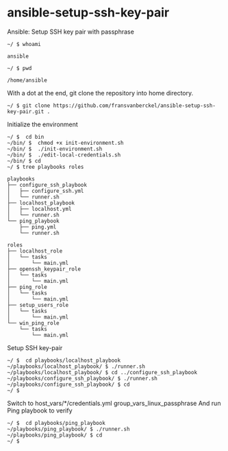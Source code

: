 # ansible-setup-ssh-key-pair
Ansible: Setup SSH key pair with passphrase
```
~/ $ whoami

ansible

~/ $ pwd

/home/ansible
```
With a dot at the end, git clone the repository into home directory.
```
~/ $ git clone https://github.com/fransvanberckel/ansible-setup-ssh-key-pair.git .
```
Initialize the environment
```
~/ $  cd bin
~/bin/ $  chmod +x init-environment.sh
~/bin/ $  ./init-environment.sh
~/bin/ $  ./edit-local-credentials.sh
~/bin/ $ cd
~/ $ tree playbooks roles

playbooks
├── configure_ssh_playbook
│   ├── configure_ssh.yml
│   └── runner.sh
├── localhost_playbook
│   ├── localhost.yml
│   └── runner.sh
└── ping_playbook
    ├── ping.yml
    └── runner.sh

roles
├── localhost_role
│   └── tasks
│       └── main.yml
├── openssh_keypair_role
│   └── tasks
│       └── main.yml
├── ping_role
│   └── tasks
│       └── main.yml
├── setup_users_role
│   └── tasks
│       └── main.yml
└── win_ping_role
    └── tasks
        └── main.yml
```
Setup SSH key-pair
```
~/ $  cd playbooks/localhost_playbook
~/playbooks/localhost_playbook/ $ ./runner.sh
~/playbooks/localhost_playbook/ $ cd ../configure_ssh_playbook
~/playbooks/configure_ssh_playbook/ $ ./runner.sh
~/playbooks/configure_ssh_playbook/ $ cd
~/ $
```
Switch to host_vars/*/credentials.yml group_vars_linux_passphrase
And run Ping playbook to verify
```
~/ $  cd playbooks/ping_playbook
~/playbooks/ping_playbook/ $ ./runner.sh
~/playbooks/ping_playbook/ $ cd
~/ $
```
